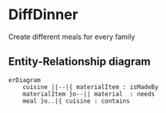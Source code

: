 # DiffDinner
Create different meals for every family


## Entity-Relationship diagram
```mermaid
erDiagram
    cuisine ||--|{ materialItem : isMadeBy
    materialItem }o--|| material  : needs
    meal }o..|{ cuisine : contains
```